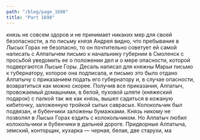```yaml
---
path: "/blog/page_1698"
title: "Part 1698"
---
```


князь не совсем здоров и не принимает никаких мер для своей безопасности, а по письму князя Андрея видно, что пребывание в Лысых Горах не безопасно, то он почтительно советует ей самой написать с Алпатычем письмо к начальнику губернии в Смоленск с просьбой уведомить ее о положении дел и о мере опасности, которой подвергаются Лысые Горы. Десаль написал для княжны Марьи письмо к губернатору, которое она подписала, и письмо это было отдано Алпатычу с приказанием подать его губернатору и, в случае опасности, возвратиться как можно скорее.
Получив все приказания, Алпатыч, провожаемый домашними, в белой, пуховой шляпе (княжеский подарок) с палкой так же как князь, вышел садиться в кожаную кибиточку, заложенную тройкой сытых саврасых.
Колокольчик был подвязан, и бубенчики заложены бумажками. Князь никому не позволял в Лысых Горах ездить с колокольчиком. Но Алпатыч любил колокольчики и бубенчики в дальней дороге. Придворные Алпатыча, земский, конторщик, кухарка — черная, белая, две старухи, ма
